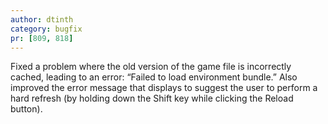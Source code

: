 ```yaml
---
author: dtinth
category: bugfix
pr: [809, 818]
---
```


Fixed a problem where the old version of the game file is incorrectly cached, leading to an error: “Failed to load environment bundle.” Also improved the error message that displays to suggest the user to perform a hard refresh (by holding down the Shift key while clicking the Reload button).

